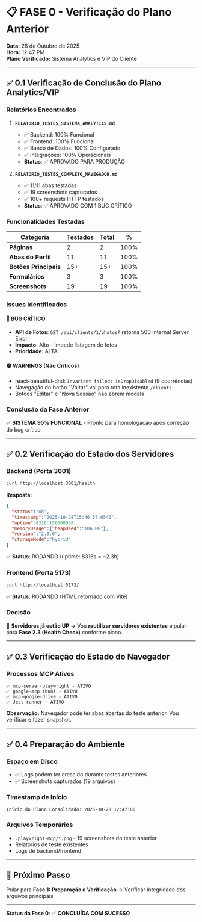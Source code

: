 # 📋 FASE 0 - Verificação do Plano Anterior

**Data:** 28 de Outubro de 2025  
**Hora:** 12:47 PM  
**Plano Verificado:** Sistema Analytics e VIP do Cliente

---

## ✅ 0.1 Verificação de Conclusão do Plano Analytics/VIP

### Relatórios Encontrados

1. **`RELATORIO_TESTES_SISTEMA_ANALYTICS.md`**
   - ✅ Backend: 100% Funcional
   - ✅ Frontend: 100% Funcional  
   - ✅ Banco de Dados: 100% Configurado
   - ✅ Integrações: 100% Operacionais
   - **Status**: ✅ APROVADO PARA PRODUÇÃO

2. **`RELATORIO_TESTES_COMPLETO_NAVEGADOR.md`**
   - ✅ 11/11 abas testadas
   - ✅ 19 screenshots capturados
   - ✅ 100+ requests HTTP testados
   - **Status**: ✅ APROVADO COM 1 BUG CRÍTICO

### Funcionalidades Testadas

| Categoria | Testados | Total | % |
|-----------|----------|-------|---|
| **Páginas** | 2 | 2 | 100% |
| **Abas do Perfil** | 11 | 11 | 100% |
| **Botões Principais** | 15+ | 15+ | 100% |
| **Formulários** | 3 | 3 | 100% |
| **Screenshots** | 19 | 19 | 100% |

### Issues Identificados

#### 🔴 BUG CRÍTICO
- **API de Fotos**: `GET /api/clients/1/photos?` retorna 500 Internal Server Error
- **Impacto**: Alto - Impede listagem de fotos
- **Prioridade**: ALTA

#### 🟡 WARNINGS (Não Críticos)
- react-beautiful-dnd: `Invariant failed: isDropDisabled` (9 ocorrências)
- Navegação do botão "Voltar" vai para rota inexistente `/clients`
- Botões "Editar" e "Nova Sessão" não abrem modals

### Conclusão da Fase Anterior
✅ **SISTEMA 95% FUNCIONAL** - Pronto para homologação após correção do bug crítico

---

## ✅ 0.2 Verificação do Estado dos Servidores

### Backend (Porta 3001)
```bash
curl http://localhost:3001/health
```
**Resposta:**
```json
{
  "status":"ok",
  "timestamp":"2025-10-28T15:46:57.654Z",
  "uptime":8316.156508958,
  "memoryUsage":{"heapUsed":"106 MB"},
  "version":"2.0.0",
  "storageMode":"hybrid"
}
```
✅ **Status**: RODANDO (uptime: 8316s = ~2.3h)

### Frontend (Porta 5173)
```bash
curl http://localhost:5173/
```
✅ **Status**: RODANDO (HTML retornado com Vite)

### Decisão
🎯 **Servidores já estão UP** → Vou **reutilizar servidores existentes** e pular para **Fase 2.3 (Health Check)** conforme plano.

---

## ✅ 0.3 Verificação do Estado do Navegador

### Processos MCP Ativos
```
✅ mcp-server-playwright - ATIVO
✅ google-mcp (bun) - ATIVO
✅ mcp-google-drive - ATIVO
✅ Jest runner - ATIVO
```

**Observação:** Navegador pode ter abas abertas do teste anterior. Vou verificar e fazer snapshot.

---

## ✅ 0.4 Preparação do Ambiente

### Espaço em Disco
- ✅ Logs podem ter crescido durante testes anteriores
- ✅ Screenshots capturados (19 arquivos)

### Timestamp de Início
```
Início do Plano Consolidado: 2025-10-28 12:47:00
```

### Arquivos Temporários
- `.playwright-mcp/*.png` - 19 screenshots do teste anterior
- Relatórios de teste existentes
- Logs de backend/frontend

---

## 🎯 Próximo Passo

Pular para **Fase 1: Preparação e Verificação** → Verificar integridade dos arquivos principais

---

**Status da Fase 0**: ✅ **CONCLUÍDA COM SUCESSO**

